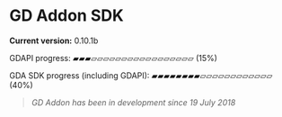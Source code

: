 # GD Addon SDK

**Current version:** 0.10.1b

GDAPI progress:
▰▰▰▱▱▱▱▱▱▱▱▱▱▱▱▱▱▱▱▱ (15%)

GDA SDK progress (including GDAPI):
▰▰▰▰▰▰▰▰▱▱▱▱▱▱▱▱▱▱▱▱ (40%)



> *GD Addon has been in development since 19 July 2018*
